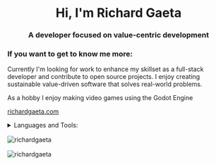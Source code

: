 <h1 align="center">Hi, I'm Richard Gaeta</h1>
<h3 align="center">A developer focused on value-centric development</h3>

<h3 align="left">If you want to get to know me more:</h3>
<p>Currently I'm looking for work to enhance my skillset as a full-stack developer and contribute to open source projects. I enjoy creating sustainable value-driven software that solves real-world problems.</p>
<p>As a hobby I enjoy making video games using the Godot Engine</p>
<p align="left">
  <a href="https://www.richardgaeta.com" target="_blank">richardgaeta.com</a>
</p>
<details>
  <summary>Languages and Tools:</summary>
  <div>
    <h4 align"left">Planning and General Use Tools</h4>
    <p align="left">
      <a href="https://git-scm.com/" target="_blank" rel="noreferrer"> <img src="https://www.vectorlogo.zone/logos/git-scm/git-scm-icon.svg" alt="git" width="40" height="40"/> </a>
      <a href="https://obsidian.md/" target="_blank" rel="noreferrer"> <img src="https://forum.obsidian.md/uploads/default/original/3X/a/9/a9a34885821fff8941270ccd6e2ca923c83801b2.png" alt="obsidian" width="40" height="40"/> </a>
      <a href="https://draw.io/" target="_blank" rel="noreferrer"> <img src="https://static-00.iconduck.com/assets.00/file-type-drawio-icon-2048x2048-dxjfklgq.png" alt="draw.io" width="40" height="40"/> </a>
    </p>
    <h4 align="left">WebDev Tools:</h4>
    <p align="left">
      <a href="https://www.w3.org/html/" target="_blank" rel="noreferrer"> <img src="https://raw.githubusercontent.com/devicons/devicon/master/icons/html5/html5-original-wordmark.svg" alt="html5" width="40" height="40"/> </a>
      <a href="https://www.w3schools.com/css/" target="_blank" rel="noreferrer"> <img src="https://raw.githubusercontent.com/devicons/devicon/master/icons/css3/css3-original-wordmark.svg" alt="css3" width="40" height="40"/> </a>
      <a href="https://developer.mozilla.org/en-US/docs/Web/JavaScript" target="_blank" rel="noreferrer"> <img src="https://raw.githubusercontent.com/devicons/devicon/master/icons/javascript/javascript-original.svg" alt="javascript" width="40" height="40"/> </a>
      <a href="https://nodejs.org" target="_blank" rel="noreferrer"> <img src="https://raw.githubusercontent.com/devicons/devicon/master/icons/nodejs/nodejs-original-wordmark.svg" alt="nodejs" width="40" height="40"/> </a>
      <a href="https://reactjs.org/" target="_blank" rel="noreferrer"> <img src="https://raw.githubusercontent.com/devicons/devicon/master/icons/react/react-original-wordmark.svg" alt="react" width="40" height="40"/> </a>
      <a href="https://tailwindcss.com/" target="_blank" rel="noreferrer"> <img src="https://www.vectorlogo.zone/logos/tailwindcss/tailwindcss-icon.svg" alt="tailwind" width="40" height="40"/> </a>
      <a href="https://www.typescriptlang.org/" target="_blank" rel="noreferrer"> <img src="https://raw.githubusercontent.com/devicons/devicon/master/icons/typescript/typescript-original.svg" alt="typescript" width="40" height="40"/> </a>
      <a href="https://www.postgresql.org/" target="_blank" rel="noreferrer"> <img src="https://raw.githubusercontent.com/devicons/devicon/master/icons/postgresql/postgresql-original-wordmark.svg" alt="postgresql" width="40" height="40"/> </a>
      <a href="https://nextjs.org/" target="_blank" rel="noreferrer"> <img src="https://cdn.worldvectorlogo.com/logos/nextjs-2.svg" alt="nextjs" width="40" height="40"/> </a>
      <a href="" target="_blank" rel="noreferrer"> <img src="https://encrypted-tbn0.gstatic.com/images?q=tbn:ANd9GcS5hPnQgYIb2fp0KenorFRSOXY268hay_nISrnJtv-6ng&s" alt="docker" width="40" height="40"/> </a>
    </p>
    <h4 align="left">GameDev Tools:</h4>
    <p align="left">
      <a href="https://www.w3schools.com/cs/" target="_blank" rel="noreferrer"> <img src="https://raw.githubusercontent.com/devicons/devicon/master/icons/csharp/csharp-original.svg" alt="csharp" width="40" height="40"/> </a>
      <a href="blender.org" target="_blank"><img src="https://upload.wikimedia.org/wikipedia/commons/thumb/0/0c/Blender_logo_no_text.svg/2503px-Blender_logo_no_text.svg.png" height="40" width="50"></img></a>
      <a href="https://www.aseprite.org/" target="_blank"><img src="https://seeklogo.com/images/A/aseprite-logo-DA614423D1-seeklogo.com.png" height="40" width="40"></img></a>
    </p>
  </div>
</details>

<p><img align="center" src="https://github-readme-stats.vercel.app/api/top-langs?username=richardgaeta&show_icons=true&locale=en&layout=compact" alt="richardgaeta" /></p>

<p><img align="center" src="https://github-readme-streak-stats.herokuapp.com/?user=richardgaeta&" alt="richardgaeta" /></p>
